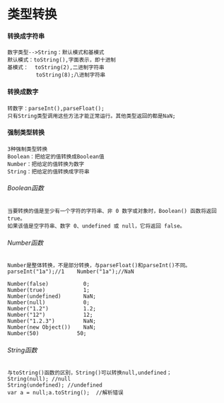 # 类型转换

#### 转换成字符串
    数字类型-->String：默认模式和基模式
    默认模式：toString(),字面表示，即十进制
    基模式：  toString(2),二进制字符串
             toString(8);八进制字符串
#### 转换成数字
    转数字：parseInt(),parseFloat();
    只有String类型调用这些方法才能正常运行。其他类型返回的都是NaN;
#### 强制类型转换
    3种强制类型转换
    Boolean：把给定的值转换成Boolean值
    Number：把给定的值转换为数字
    String：把给定的值转换成字符串
###### Boolean函数
    当要转换的值是至少有一个字符的字符串、非 0 数字或对象时，Boolean() 函数将返回 true。
    如果该值是空字符串、数字 0、undefined 或 null，它将返回 false。
###### Number函数
    Number是整体转换，不是部分转换，与parseFloat()和parseInt()不同。
    parseInt("1a");//1    Number("1a");//NaN

    Number(false)           0;
    Number(true)            1;
    Number(undefined)       NaN;
    Number(null)            0;
    Number("1.2")           1.2;
    Number("12")            12;
    Number("1.2.3")         NaN;
    Number(new Object())    NaN;
    Number(50)            50;
###### String函数
    与toString()函数的区别，String()可以转换null,undefined；
    String(null); //null
    String(undefined); //undefined
    var a = null;a.toString();  //解析错误
    













